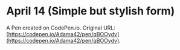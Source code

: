 # April 14 (Simple but stylish form)

A Pen created on CodePen.io. Original URL: [https://codepen.io/Adama42/pen/qBOOydv](https://codepen.io/Adama42/pen/qBOOydv).


